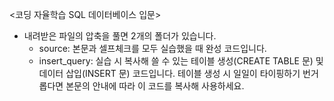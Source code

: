 <코딩 자율학습 SQL 데이터베이스 입문> 

- 내려받은 파일의 압축을 풀면 2개의 폴더가 있습니다.
  - source: 본문과 셀프체크를 모두 실습했을 때 완성 코드입니다.
  - insert_query: 실습 시 복사해 쓸 수 있는 테이블 생성(CREATE TABLE 문) 및 데이터 삽입(INSERT 문) 코드입니다. 
                      테이블 생성 시 일일이 타이핑하기 번거롭다면 본문의 안내에 따라 이 코드를 복사해 사용하세요.
